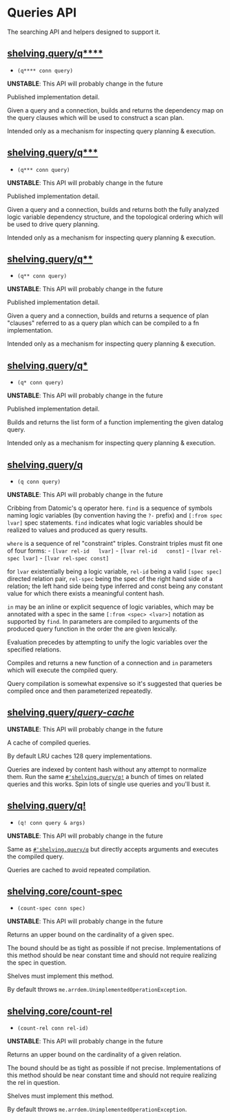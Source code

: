 # Queries API

The searching API and helpers designed to support it.

## [shelving.query/q****](shelving/query.clj#L16)
 - `(q**** conn query)`

**UNSTABLE**: This API will probably change in the future

Published implementation detail.

Given a query and a connection, builds and returns the dependency map on the query clauses which will be used to construct a scan plan.

Intended only as a mechanism for inspecting query planning & execution.

## [shelving.query/q***](shelving/query.clj#L46)
 - `(q*** conn query)`

**UNSTABLE**: This API will probably change in the future

Published implementation detail.

Given a query and a connection, builds and returns both the fully analyzed logic variable dependency structure, and the topological ordering  which will be used to drive query planning.

Intended only as a mechanism for inspecting query planning & execution.

## [shelving.query/q**](shelving/query.clj#L82)
 - `(q** conn query)`

**UNSTABLE**: This API will probably change in the future

Published implementation detail.

Given a query and a connection, builds and returns a sequence of plan "clauses" referred to as a query plan which can be compiled to a fn implementation.

Intended only as a mechanism for inspecting query planning & execution.

## [shelving.query/q*](shelving/query.clj#L98)
 - `(q* conn query)`

**UNSTABLE**: This API will probably change in the future

Published implementation detail.

Builds and returns the list form of a function implementing the given datalog query.

Intended only as a mechanism for inspecting query planning & execution.

## [shelving.query/q](shelving/query.clj#L116)
 - `(q conn query)`

**UNSTABLE**: This API will probably change in the future

Cribbing from Datomic's q operator here.  `find` is a sequence of symbols naming logic variables (by convention having the `?-` prefix) and `[:from spec lvar]` spec statements. `find` indicates what logic variables should be realized to values and produced as query results.

`where` is a sequence of rel "constraint" triples. Constraint triples must fit one of four forms: - `[lvar rel-id   lvar]` - `[lvar rel-id   const]` - `[lvar rel-spec lvar]` - `[lvar rel-spec const]`

for `lvar` existentially being a logic variable, `rel-id` being a valid `[spec spec]` directed relation pair, `rel-spec` being the spec of the right hand side of a relation; the left hand side being type inferred and const being any constant value for which there exists a meaningful content hash.

`in` may be an inline or explicit sequence of logic variables, which may be annotated with a spec in the same `[:from <spec> <lvar>]` notation as supported by `find`. In parameters are compiled to arguments of the produced query function in the order the are given lexically.

Evaluation precedes by attempting to unify the logic variables over the specified relations.

Compiles and returns a new function of a connection and `in` parameters which will execute the compiled query.

Query compilation is somewhat expensive so it's suggested that queries be compiled once and then parameterized repeatedly.

## [shelving.query/*query-cache*](shelving/query.clj#L157)

**UNSTABLE**: This API will probably change in the future

A cache of compiled queries.

By default LRU caches 128 query implementations.

Queries are indexed by content hash without any attempt to normalize them. Run the same [`#'shelving.query/q!`](/docs/queries.md#shelvingqueryq!) a bunch of times on related queries and this works. Spin lots of single use queries and you'll bust it.

## [shelving.query/q!](shelving/query.clj#L170)
 - `(q! conn query & args)`

**UNSTABLE**: This API will probably change in the future

Same as [`#'shelving.query/q`](/docs/queries.md#shelvingqueryq) but directly accepts arguments and executes the compiled query.

Queries are cached to avoid repeated compilation.

## [shelving.core/count-spec](shelving/impl.clj#L211)
 - `(count-spec conn spec)`

**UNSTABLE**: This API will probably change in the future

Returns an upper bound on the cardinality of a given spec.

The bound should be as tight as possible if not precise. Implementations of this method should be near constant time and should not require realizing the spec in question.

Shelves must implement this method.

By default throws `me.arrdem.UnimplementedOperationException`.

## [shelving.core/count-rel](shelving/impl.clj#L255)
 - `(count-rel conn rel-id)`

**UNSTABLE**: This API will probably change in the future

Returns an upper bound on the cardinality of a given relation.

The bound should be as tight as possible if not precise. Implementations of this method should be near constant time and should not require realizing the rel in question.

Shelves must implement this method.

By default throws `me.arrdem.UnimplementedOperationException`.
